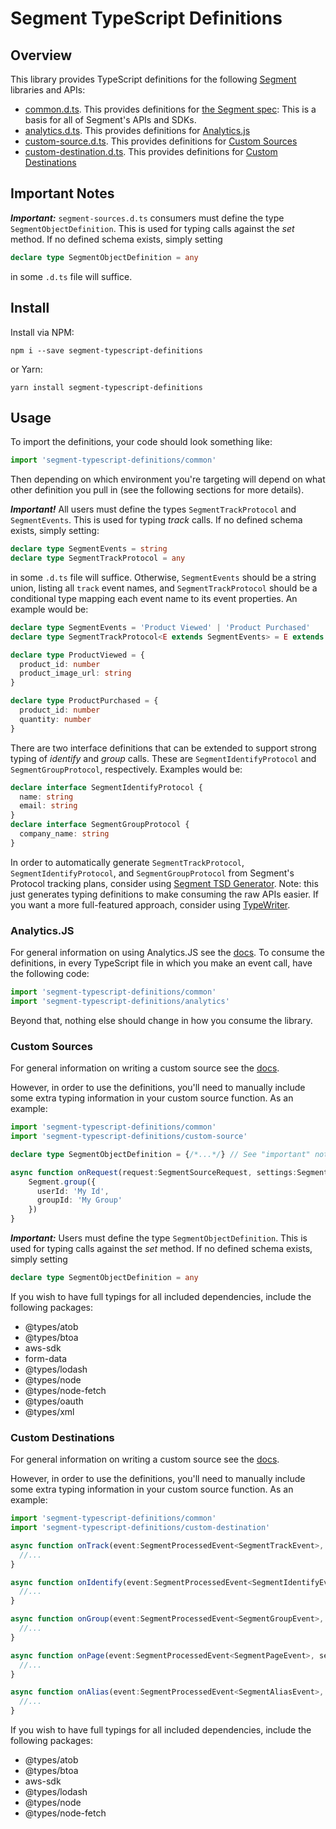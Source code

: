 Segment TypeScript Definitions
===

Overview
---

This library provides TypeScript definitions for the following [Segment](https://segment.com) libraries and APIs:

 * [common.d.ts](./segment-common.d.ts). This provides definitions for [the Segment spec](https://segment.com/docs/connections/spec/): This is a basis for all of Segment's APIs and SDKs.
 * [analytics.d.ts](./segment-analytics.d.ts). This provides definitions for [Analytics.js](https://github.com/segmentio/analytics.js/)
 * [custom-source.d.ts](./segment-sources.d.ts). This provides definitions for [Custom Sources](https://segment.com/docs/connections/sources/custom-sources/)
 * [custom-destination.d.ts](./segment-destinations.d.ts). This provides definitions for [Custom Destinations](https://segment.com/docs/connections/destinations/custom-destinations/)

Important Notes
---


***Important:*** ```segment-sources.d.ts``` consumers  must define the type ```SegmentObjectDefinition```. This is used for typing calls against the *set* method. If no defined schema exists, simply setting 
```ts 
declare type SegmentObjectDefinition = any
``` 
in some ```.d.ts``` file will suffice.

Install
---

Install via NPM:

```
npm i --save segment-typescript-definitions
```

or Yarn:

```
yarn install segment-typescript-definitions
```


Usage
---

To import the definitions, your code should look something like:

```ts
import 'segment-typescript-definitions/common'
```

Then depending on which environment you're targeting will depend on what other definition you pull in (see the following sections for more details).

***Important!*** All users must define the types ```SegmentTrackProtocol``` and ```SegmentEvents```. This is used for typing *track* calls. If no defined schema exists, simply setting: 
```ts 
declare type SegmentEvents = string
declare type SegmentTrackProtocol = any
``` 
in some ```.d.ts``` file will suffice. Otherwise, ```SegmentEvents``` should be a string union, listing all ```track``` event names, and ```SegmentTrackProtocol``` should be a conditional type mapping each event name to its event properties. An example would be: 

```ts
declare type SegmentEvents = 'Product Viewed' | 'Product Purchased'
declare type SegmentTrackProtocol<E extends SegmentEvents> = E extends 'Product Viewed' ? ProductViewed : E extends 'Product Purchased' ? ProductPurchased : never

declare type ProductViewed = {
  product_id: number
  product_image_url: string
}

declare type ProductPurchased = {
  product_id: number
  quantity: number
}
```

There are two interface definitions that can be extended to support strong typing of *identify* and *group* calls. These are ```SegmentIdentifyProtocol``` and ```SegmentGroupProtocol```, respectively. Examples would be:

```ts
declare interface SegmentIdentifyProtocol {
  name: string
  email: string
}
declare interface SegmentGroupProtocol {
  company_name: string
}
```

In order to automatically generate ```SegmentTrackProtocol```, ```SegmentIdentifyProtocol```, and ```SegmentGroupProtocol``` from Segment's Protocol tracking plans, consider using [Segment TSD Generator](https://raw.githubusercontent.com/christyharagan/segment-tsd-generator). Note: this just generates typing definitions to make consuming the raw APIs easier. If you want a more full-featured approach, consider using [TypeWriter](https://github.com/segmentio/typewriter).

### Analytics.JS

For general information on using Analytics.JS see the [docs](https://segment.com/docs/connections/sources/catalog/libraries/website/javascript/). To consume the definitions, in every TypeScript file in which you make an event call, have the following code:

```ts
import 'segment-typescript-definitions/common'
import 'segment-typescript-definitions/analytics'
```

Beyond that, nothing else should change in how you consume the library.

### Custom Sources

For general information on writing a custom source see the [docs](https://segment.com/docs/connections/sources/custom-sources/).

However, in order to use the definitions, you'll need to manually include some extra typing information in your custom source function. As an example:

```ts
import 'segment-typescript-definitions/common'
import 'segment-typescript-definitions/custom-source'

declare type SegmentObjectDefinition = {/*...*/} // See "important" note below for details

async function onRequest(request:SegmentSourceRequest, settings:SegmentSettings) {
    Segment.group({
      userId: 'My Id',
      groupId: 'My Group'
    })
}
```

***Important:*** Users must define the type ```SegmentObjectDefinition```. This is used for typing calls against the *set* method. If no defined schema exists, simply setting 
```ts 
declare type SegmentObjectDefinition = any
``` 

If you wish to have full typings for all included dependencies, include the following packages:

 * @types/atob
 * @types/btoa
 * aws-sdk
 * form-data
 * @types/lodash
 * @types/node
 * @types/node-fetch
 * @types/oauth
 * @types/xml

### Custom Destinations

For general information on writing a custom source see the [docs](https://segment.com/docs/connections/destinations/custom-destinations/).

However, in order to use the definitions, you'll need to manually include some extra typing information in your custom source function. As an example:

```ts
import 'segment-typescript-definitions/common'
import 'segment-typescript-definitions/custom-destination'

async function onTrack(event:SegmentProcessedEvent<SegmentTrackEvent>, settings: SegmentSettings) {
  //...
}

async function onIdentify(event:SegmentProcessedEvent<SegmentIdentifyEvent>, settings: SegmentSettings) {
  //...
}

async function onGroup(event:SegmentProcessedEvent<SegmentGroupEvent>, settings: SegmentSettings) {
  //...
}

async function onPage(event:SegmentProcessedEvent<SegmentPageEvent>, settings: SegmentSettings) {
  //...
}

async function onAlias(event:SegmentProcessedEvent<SegmentAliasEvent>, settings: SegmentSettings) {
  //...
}
```

If you wish to have full typings for all included dependencies, include the following packages:

 * @types/atob
 * @types/btoa
 * aws-sdk
 * @types/lodash
 * @types/node
 * @types/node-fetch
